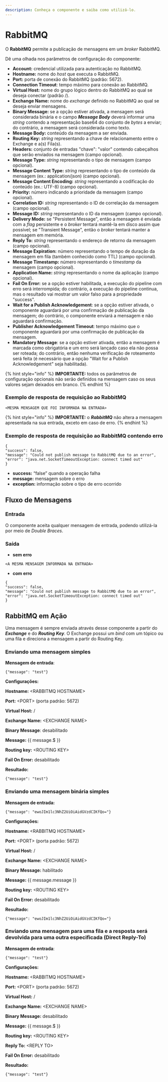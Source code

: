 ```yaml
---
description: Conheça o componente e saiba como utilizá-lo.
---
```


# RabbitMQ

O **RabbitMQ** permite a publicação de mensagens em um _broker_ RabbitMQ.

Dê uma olhada nos parâmetros de configuração do componente:

* **Account:** credencial utilizada para autenticação no RabbitMQ.
* **Hostname:** nome do _host_ que executa o RabbitMQ.
* **Port:** porta de conexão do RabbitMQ (padrão: 5672).
* **Connection Timeout**: tempo máximo para conexão ao RabbitMQ.
* **Virtual Host:** nome do grupo lógico dentro do RabbitMQ ao qual se deseja conectar (padrão /).
* **Exchange Name:** nome do _exchange_ definido no RabbitMQ ao qual se deseja enviar mensagens.
* **Binary Message:** se a opção estiver ativada, a mensagem será considerada binária e o campo _**Message Body**_ deverá informar uma _string_ contendo a representação base64 do conjunto de _bytes_ a enviar; do contrário, a mensagem será considerada como texto.
* **Message Body:** conteúdo da mensagem a ser enviada.
* **Routing Key:** _string_ representando a chave de relacionamento entre o Exchange e a(s) Fila(s).
* **Headers:** conjunto de entradas "chave": "valor" contendo cabeçalhos que serão enviados na mensagem (campo opcional).
* **Message Type:** _string_ representando o tipo de mensagem (campo opcional).
* **Message Content Type:** _string_ representando o tipo de conteúdo da mensagem (ex.: application/json) (campo opcional).
* **Message Content Encoding:** _string_ representando a codificação do conteúdo (ex.: UTF-8) (campo opcional).
* **Priority:** número indicando a prioridade da mensagem (campo opcional).
* **Correlation ID:** _string_ representando o ID de correlação da mensagem (campo opcional).
* **Message ID:** _string_ representando o ID da mensagem (campo opcional).
* **Delivery Mode:** se "Persistent Message", então a mensagem é enviada com a _flag_ persistente e o _broker_ tentará mantê-la em disco assim que possível; se "Transient Message", então o _broker_ tentará manter a mensagem em memória.
* **Reply To:** _string_ representando o endereço de retorno da mensagem (campo opcional).
* **Message Expiration:** número representando o tempo de duração da mensagem em fila (também conhecido como TTL) (campo opcional).
* **Message Timestamp:** número representando o _timestamp_ da mensagem (campo opcional).
* **Application Name:** _string_ representando o nome da aplicação (campo opcional).
* **Fail On Error:** se a opção estiver habilitada, a execução do pipeline com erro será interrompida; do contrário, a execução do pipeline continua, mas o resultado vai mostrar um valor falso para a propriedade "success".
* **Wait for a Publish Acknowledgement**: se a opção estiver ativada, o componente aguardará por uma confirmação de publicação da mensagem; do contrário, o componente enviará a mensagem e não aguardará confirmação.
* **Publisher Acknowledgement Timeout**: tempo máximo que o componente aguardará por uma confirmação de publicação da mensagem.
* **Mandatory Message**: se a opção estiver ativada, então a mensagem é marcada como obrigatória e um erro será lançado caso ela não possa ser roteada; do contrário, então nenhuma verificação de roteamento será feita (é necessário que a opção "Wait for a Publish Acknowledgement" seja habilitada).

{% hint style="info" %}
**IMPORTANTE:** todos os parâmetros de configuração opcionais não serão definidos na mensagem caso os seus valores sejam deixados em branco.
{% endhint %}

### Exemplo de resposta de requisição ao RabbitMQ <a href="#exemplo-de-resposta-de-requisio-ao-rabbitmq" id="exemplo-de-resposta-de-requisio-ao-rabbitmq"></a>

```
<MESMA MENSAGEM QUE FOI INFORMADA NA ENTRADA>
```

{% hint style="info" %}
**IMPORTANTE:** o _**RabbitMQ**_ não altera a mensagem apresentada na sua entrada, exceto em caso de erro.
{% endhint %}

### Exemplo de resposta de requisição ao RabbitMQ contendo erro <a href="#exemplo-de-resposta-de-requisio-ao-rabbitmq-contendo-erro" id="exemplo-de-resposta-de-requisio-ao-rabbitmq-contendo-erro"></a>

```
{
"success": false,
"message": "Could not publish message to RabbitMQ due to an error",
"error": "java.net.SocketTimeoutException: connect timed out"
}
```

* **success:** “false” quando a operação falha
* **message:** mensagem sobre o erro
* **exception:** informação sobre o tipo de erro ocorrido

## Fluxo de Mensagens <a href="#fluxo-de-mensagens" id="fluxo-de-mensagens"></a>

### Entrada <a href="#entrada" id="entrada"></a>

O componente aceita qualquer mensagem de entrada, podendo utilizá-la por meio de _Double Braces_.

### &#x20;<a href="#h_c8a4396fb8" id="h_c8a4396fb8"></a>

### Saída <a href="#sada" id="sada"></a>

* **sem erro**

```
<A MESMA MENSAGEM INFORMADA NA ENTRADA>
```

* **com erro**

```
{
"success": false,
"message": "Could not publish message to RabbitMQ due to an error",
"error": "java.net.SocketTimeoutException: connect timed out"
}
```

## RabbitMQ em Ação <a href="#h_80645f3395" id="h_80645f3395"></a>

Uma mensagem é sempre enviada através desse componente a partir do _**Exchange**_ e do _**Routing Key**_. O Exchange possui um _bind_ com um tópico ou uma fila e direciona a mensagem a partir do Routing Key.

### Enviando uma mensagem simples <a href="#h_6588bee0be" id="h_6588bee0be"></a>

**Mensagem de entrada**:

```
{"message": "test"}
```

**Configurações:**

**Hostname:** \<RABBITMQ HOSTNAME>

**Port:** \<PORT> (porta padrão: 5672)

**Virtual Host:** /

**Exchange Name:** \<EXCHANGE NAME>

**Binary Message**: desabilitado

**Message:** \{{ message.$ \}}

**Routing key:** \<ROUTING KEY>

**Fail On Error:** desabilitado

**Resultado:**

```
{"message": "test"}
```

### Enviando uma mensagem binária simples <a href="#h_fdefc82d1f" id="h_fdefc82d1f"></a>

**Mensagem de entrada:**

```
{"message": "ewoJIm1lc3NhZ2UiOiAidGVzdCIKfQo="}
```

**Configurações:**

**Hostname:** \<RABBITMQ HOSTNAME>

**Port:** \<PORT> (porta padrão: 5672)

**Virtual Host:** /

**Exchange Name:** \<EXCHANGE NAME>

**Binary Message:** habilitado

**Message:** \{{ message.message \}}

**Routing key:** \<ROUTING KEY>

**Fail On Error:** desabilitado

**Resultado:**

```
{"message": "ewoJIm1lc3NhZ2UiOiAidGVzdCIKfQo="}
```

### Enviando uma mensagem para uma fila e a resposta será devolvida para uma outra especificada (Direct Reply-To) <a href="#h_1e95f3c10e" id="h_1e95f3c10e"></a>

**Mensagem de entrada**:

```
{"message": "test"}
```

**Configurações:**

**Hostname:** \<RABBITMQ HOSTNAME>

**Port:** \<PORT> (porta padrão: 5672)

**Virtual Host:** /

**Exchange Name:** \<EXCHANGE NAME>

**Binary Message:** desabilitado

**Message:** \{{ message.$ \}}

**Routing key:** \<ROUTING KEY>

**Reply To:** \<REPLY TO>

**Fail On Error:** desabilitado

**Resultado:**

```
{"message": "test"}
```
